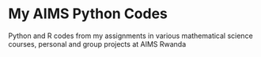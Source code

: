 # My AIMS Python Codes
Python  and R codes from my assignments in various mathematical science courses, personal and group projects at AIMS Rwanda

